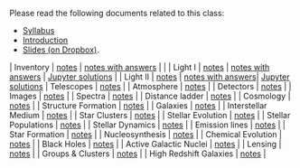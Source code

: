Please read the following documents related to this class:

 * [Syllabus](pdf/syllabus.pdf)
 * [Introduction](pdf/intro.pdf) 
 * [Slides (on Dropbox)](https://www.dropbox.com/sh/97mr5mt9u6cyay8/AADPxv1XZh0k97chEPJr8hWFa?dl=0).

| Inventory | [notes](pdf/inventory.pdf) | [notes with answers](pdf/inventory-answers.pdf) | |
| Light I | [notes](pdf/light-1.pdf) | [notes with answers](pdf/light-1-answers.pdf) | [Jupyter solutions](https://nbviewer.jupyter.org/github/blanton144/exex/blob/master/docs/notebooks/light-1.ipynb) |
| Light II | [notes](pdf/light-2.pdf) | [notes with answers](pdf/light-2-answers.pdf)| [Jupyter solutions](https://nbviewer.jupyter.org/github/blanton144/exex/blob/master/docs/notebooks/light-2.ipynb)
| Telescopes | [notes](pdf/telescopes.pdf) |
| Atmosphere | [notes](pdf/atmosphere.pdf) |
| Detectors | [notes](pdf/detectors.pdf) |
| Images | [notes](pdf/images.pdf) |
| Spectra | [notes](pdf/spectra.pdf) |
| Distance ladder | [notes](pdf/distance-ladder.pdf) |
| Cosmology | [notes](pdf/cosmology.pdf) |
| Structure Formation | [notes](pdf/structure.pdf) |
| Galaxies | [notes](pdf/galaxies.pdf) |
| Interstellar Medium | [notes](pdf/ism.pdf) |
| Star Clusters | [notes](pdf/stellar-clusters.pdf) |
| Stellar Evolution | [notes](pdf/stellar-evolution.pdf) |
| Stellar Populations | [notes](pdf/stellar-populations.pdf) |
| Stellar Dynamics | [notes](pdf/dynamics.pdf) |
| Emission lines | [notes](pdf/emission-line.pdf) |
| Star Formation | [notes](pdf/star-formation.pdf) |
| Nucleosynthesis | [notes](pdf/nucleosynthesis.pdf) |
| Chemical Evolution | [notes](pdf/chemical-evolution.pdf) |
| Black Holes | [notes](pdf/black-holes.pdf) |
| Active Galactic Nuclei | [notes](pdf/agn.pdf) |
| Lensing | [notes](pdf/lensing.pdf) |
| Groups \& Clusters | [notes](pdf/groups.pdf) |
| High Redshift Galaxies | [notes](pdf/high-redshift.pdf) |
